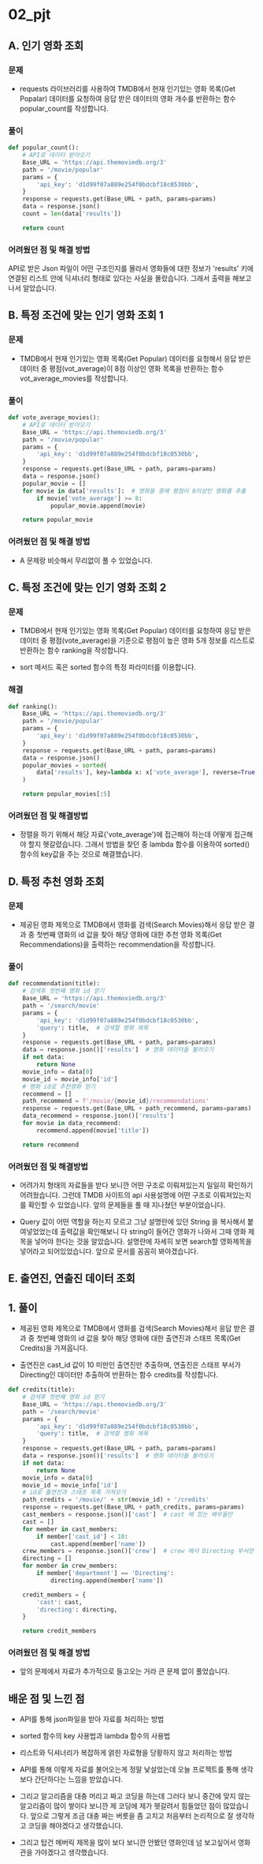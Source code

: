 # 02_pjt

## A. 인기 영화 조회

### 문제

- requests 라이브러리를 사용하여 TMDB에서 현재 인기있는 영화 목록(Get Popalar) 데이터를 요청하여 응답 받은 데이터의 영화 개수를 반환하는 함수 popular_count를 작성합니다.

### 풀이

```python
def popular_count():
    # API로 데이터 받아오기
    Base_URL = 'https://api.themoviedb.org/3'
    path = '/movie/popular'
    params = {
        'api_key': 'd1d99f07a889e254f0bdcbf18c0530bb',
    }
    response = requests.get(Base_URL + path, params=params)
    data = response.json()
    count = len(data['results'])

    return count
```

### 어려웠던 점 및 해결 방법

API로 받은 Json 파일이 어떤 구조인지를 몰라서 영화들에 대한 정보가 'results' 키에 연결된 리스트 안에 딕셔너리 형태로 있다는 사실을 몰랐습니다. 그래서 출력을 해보고 나서 알았습니다.

## B. 특정 조건에 맞는 인기 영화 조회 1

### 문제

- TMDB에서 현재 인기있는 영화 목록(Get Popular) 데이터를 요청해서 응답 받은 데이터 중 평점(vot_average)이 8점 이상인 영화 목록을 반환하는 함수 vot_average_movies를 작성합니다.

### 풀이

```python
def vote_average_movies():
    # API로 데이터 받아오기
    Base_URL = 'https://api.themoviedb.org/3'
    path = '/movie/popular'
    params = {
        'api_key': 'd1d99f07a889e254f0bdcbf18c0530bb',
    }
    response = requests.get(Base_URL + path, params=params)
    data = response.json()
    popular_movie = []
    for movie in data['results']:  # 영화들 중에 평점이 8이상인 영화를 추출
        if movie['vote_average'] >= 8:
            popular_movie.append(movie)

    return popular_movie
```

### 어려웠던 점 및 해결 방법

- A 문제랑 비슷해서 무리없이 풀 수 있었습니다.

## C. 특정 조건에 맞는 인기 영화 조회 2

### 문제

- TMDB에서 현재 인기있는 영화 목록(Get Popular) 데이터를 요청하여 응답 받은 데이터 중 평점(vote_average)을 기준으로 평점이 높은 영화 5개 정보를 리스트로 반환하는 함수 ranking을 작성합니다.

- sort 메서드 혹은 sorted 함수의 특정 파라미터를 이용합니다.

### 해결

```python
def ranking():
    Base_URL = 'https://api.themoviedb.org/3'
    path = '/movie/popular'
    params = {
        'api_key': 'd1d99f07a889e254f0bdcbf18c0530bb',
    }
    response = requests.get(Base_URL + path, params=params)
    data = response.json()
    popular_movies = sorted(
        data['results'], key=lambda x: x['vote_average'], reverse=True
    )

    return popular_movies[:5]
```

### 어려웠던 점 및 해결방법

- 정렬을 하기 위해서 해당 자료('vote_average')에 접근해야 하는데 어떻게 접근해야 할지 헷갈렸습니다. 그래서 방법을 찾던 중 lambda 함수를 이용하여 sorted() 함수의 key값을 주는 것으로 해결했습니다.

## D. 특정 추천 영화 조회

### 문제

- 제공된 영화 제목으로 TMDB에서 영화를 검색(Search Movies)해서 응답 받은 결과 중 첫번째 영화의 id 값을 찾아 해당 영화에 대한 추천 영화 목록(Get Recommendations)을 출력하는 recommendation을 작성합니다.

### 풀이

```python
def recommendation(title):
    # 검색후 첫번째 영화 id 얻기
    Base_URL = 'https://api.themoviedb.org/3'
    path = '/search/movie'
    params = {
        'api_key': 'd1d99f07a889e254f0bdcbf18c0530bb',
        'query': title,  # 검색할 영화 제목
    }
    response = requests.get(Base_URL + path, params=params)
    data = response.json()['results']  # 영화 데이터들 불러오기
    if not data:
        return None
    movie_info = data[0]
    movie_id = movie_info['id']
    # 영화 id로 추천영화 얻기
    recommend = []
    path_recommend = f'/movie/{movie_id}/recommendations'
    response = requests.get(Base_URL + path_recommend, params=params)
    data_recommend = response.json()['results']
    for movie in data_recommend:
        recommend.append(movie['title'])

    return recommend
```

### 어려웠던 점 및 해결방법

- 어려가지 형태의 자료들을 받다 보니깐 어떤 구조로 이뤄져있는지 일일히 확인하기 어려웠습니다. 그런데 TMDB 사이트의  api 사용설명에 어떤 구조로 이뤄져있는지를 확인할 수 있었습니다. 앞의 문제들을 풀 때 지나쳤던 부분이었습니다. 

- Query 값이 어떤 역할을 하는지 모르고 그냥 설명란에 있던 String 을 복사해서 붙여넣었었는데 출력값을 확인해보니 다 string이 들어간 영화가 나와서 그때 영화 제목을 넣어야 한다는 것을 알았습니다. 설명란에 자세히 보면  search할 영화제목을 넣어라고 되어있었습니다. 앞으로 문서를 꼼꼼히 봐야겠습니다.

## E. 출연진, 연출진 데이터 조회

## 1. 풀이

- 제공된 영화 제목으로 TMDB에서 영화를 검색(Search Movies)해서 응답 받은 결과 중 첫번째 영화의 id 값을 찾아 해당 영화에 대한 출연진과 스태프 목록(Get Credits)을 가져옵니다.

- 출연진은 cast_id 값이 10 미만인 출연진만 추출하며, 연출진은 스태프 부서가 Directing인 데이터만 추출하여 반환하는 함수 credits를 작성합니다.

```python
def credits(title):
    # 검색후 첫번째 영화 id 얻기
    Base_URL = 'https://api.themoviedb.org/3'
    path = '/search/movie'
    params = {
        'api_key': 'd1d99f07a889e254f0bdcbf18c0530bb',
        'query': title,  # 검색할 영화 제목
    }
    response = requests.get(Base_URL + path, params=params)
    data = response.json()['results']  # 영화 데이터들 불러오기
    if not data:
        return None
    movie_info = data[0]
    movie_id = movie_info['id']
    # id로 출연진과 스태프 목록 가져오기
    path_credits = '/movie/' + str(movie_id) + '/credits'
    response = requests.get(Base_URL + path_credits, params=params)
    cast_members = response.json()['cast']  # cast 에 있는 배우들만
    cast = []
    for member in cast_members:
        if member['cast_id'] < 10:
            cast.append(member['name'])
    crew_members = response.json()['crew']  # crew 에서 Directing 부서만
    directing = []
    for member in crew_members:
        if member['department'] == 'Directing':
            directing.append(member['name'])

    credit_members = {
        'cast': cast,
        'directing': directing,
    }

    return credit_members
```

### 어려웠던 점 및 해결 방법

- 앞의 문제에서 자료가 추가적으로 들고오는 거라 큰 문제 없이 풀었습니다.



## 배운 점 및 느낀 점

- API를 통해 json파일을 받아 자료를 처리하는 방법

- sorted 함수의 key 사용법과 lambda 함수의 사용법

- 리스트와 딕셔너리가 복잡하게 얽힌 자료형을 당황하지 않고 처리하는 방법

- API를 통해 이렇게 자료를 불어오는게 정말 낯설었는데 오늘 프로젝트를 통해 생각보다 간단하다는 느낌을 받았습니다. 

- 그리고 알고리즘을 대충 머리고 짜고 코딩을 하는데 그러다 보니 중간에 맞지 않는 알고리즘이 많이 쌓이다 보니깐 제 코딩에 제가 헷갈려서 힘들었던 점이 많았습니다. 앞으로 그렇게 조금 대충 짜는 버릇을 좀 고치고 처음부터 논리적으로 잘 생각하고 코딩을 해야겠다고 생각했습니다.

- 그리고 탑건 메버릭 제목을 많이 보다 보니깐 안봤던 영화인데 넘 보고싶어서 영화관을 가야겠다고 생각했습니다.
